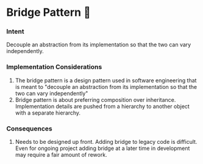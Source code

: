 # Bridge Pattern :bridge_at_night:

### Intent

Decouple an abstraction from its implementation so that the two can vary independently.

### Implementation Considerations

1. The bridge pattern is a design pattern used in software engineering that is meant to "decouple an abstraction from its implementation so that the two can vary independently"
1. Bridge pattern is about preferring composition over inheritance. Implementation details are pushed from a hierarchy to another object with a separate hierarchy.

### Consequences

1. Needs to be designed up front. Adding bridge to legacy code is difficult. Even for ongoing project adding bridge at a later time in development may require a fair amount of rework.
